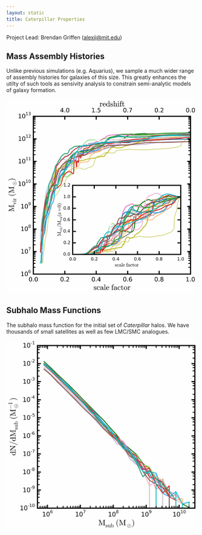 ```yaml
---
layout: static
title: Caterpillar Properties
---
```


Project Lead: Brendan Griffen (alexji@mit.edu)

## Mass Assembly Histories

Unlike previous simulations (e.g. Aquarius), we sample a much wider range of assembly histories for galaxies of this size. This greatly enhances the utilty of such tools as sensivity analysis to constrain semi-analytic models of galaxy formation.

<center>
<img src="/assets/gallery/massaccr.jpg" style="width: 550px;">
</center>

## Subhalo Mass Functions

The subhalo mass function for the initial set of <em>Caterpillar</em> halos. We have thousands of small satellites as well as few LMC/SMC analogues.

<center>
<img src="/assets/gallery/shmf.jpg" style="width: 550px;">
</center>